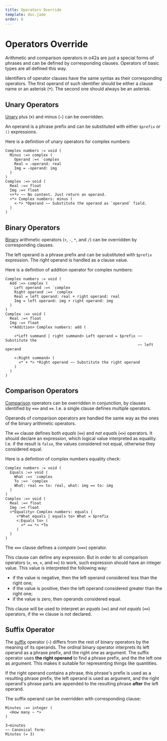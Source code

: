 ```yaml
---
title: Operators Override
template: doc.jade
order: 6
---
```


Operators Override
==================
<!--
Copyright (C) 2010-2014 Ruslan Lopatin.
Permission is granted to copy, distribute and/or modify this document
under the terms of the GNU Free Documentation License, Version 1.3
or any later version published by the Free Software Foundation;
with no Invariant Sections, no Front-Cover Texts, and no Back-Cover Texts.
A copy of the license is included in the section entitled "GNU
Free Documentation License".
-->

Arithmetic and comparison operators in o42a are just a special forms of phrases
and can be defined by corresponding clauses. Operators of basic types are all
defined this way.

Identifiers of operator clauses have the same syntax as their corresponding
operators. The first operand of such identifier should be either a clause name
or an asterisk (**`*`**). The second one should always be an asterisk.


Unary Operators
---------------

[Unary](/docs/expressions/unary.html) plus (**`+`**) and minus (**`-`**) can be
overridden.

An operand is a phrase prefix and can be substituted with either `$prefix` or
`()` expressions.

Here is a definition of unary operators for complex numbers:
```o42a
Complex numbers := void (
  Minus :=> complex (
    Operand :=< `complex
    Real = -operand: real
    Img = -operand: img
  )
)
Complex :=> void (
  Real :=< float
  Img :=< float
  <+*> ~~ No content. Just return an operand.
  <*> Complex numbers: minus (
    <-*> *Operand ~~ Substitute the operand as `operand` field.
  )
)
```


Binary Operators
----------------

[Binary](/docs/expressions/binary.html) arithmetic operators (`+`, `-`, `*`, and
`/`) can be overridden by corresponding clauses.

The left operand is a phrase prefix and can be substituted with `$prefix`
expression. The right operand is handled as a clause value.

Here is a definition of addition operator for complex numbers:
```o42a
Complex numbers := void (
  Add :=> complex (
    Left operand :=< `complex
    Right operand :=< `complex
    Real = left operand: real + right operand: real
    Img = left operand: img + right operand: img
  )
)
Complex :=> void (
  Real :=< float
  Img :=< float
  <*Addition> Complex numbers: add (

    <*Left summand | right summand> Left operand = $prefix ~~ Substitute the
                                                           ~~ left operand

    <:Right summand> (
      <* + *> *Right operand ~~ Substitute the right operand
    )
  )
)
```

 Comparison Operators
---------------------

[Comparison](/docs/expressions/binary.html) operators can be overridden in
conjunction, by clauses identified by **`<=>`** and **`==`**. I.e. a single
clause defines multiple operators.

Operands of comparison operators are handled the same way as the ones of the
binary arithmetic operators.

The **`==`** clause defines both _equals_ (**`==`**) and _not equals_ (**`<>`**)
operators. It should declare an expression, which logical value interpreted as
equality. I.e. if the result is `false`, the values considered not equal,
otherwise they considered equal.

Here is a definition of complex numbers equality check:
```o42a
Complex numbers := void (
  Equals :=> void (
    What :=< `complex
    To :=< `complex
    What: real == to: real, what: img == to: img
  )
)
Complex :=> void (
  Real :=< float
  Img :=< float
  <*Equality> Complex numbers: equals (
     <*What equals | equals to> What = $prefix
     <:Equals to> (
       <* == *> *To
     )
  )
)
```

The **`<=>`** clause defines a _compare_ (**`<=>`**) operator.

This clause can define any expression. But in order to all comparison operators
(**`<`**, **`<=`**, **`>`**, and **`>=`**) to work, such expression should have
an integer value. This value is interpreted the following way:

* if the value is negative, then the left operand considered less than the
  right one;
* if the value is positive, then the left operand considered greater than the
  right one;
* if the value is zero, then operands considered equal.

This clause will be used to interpret an _equals_ (**`==`**) and _not equals_
(**`<>`**) operators, if the **`==`** clause is not declared.


Suffix Operator
---------------

The [suffix](/docs/expressions/binary.html) operator (`~`) differs from the rest
of binary operators by the meaning of its operands. The ordinal binary operator
interprets its left operand as a phrase prefix, and the right one as argument.
The suffix operator uses __the right operand__ to find a phrase prefix, and the
the left one as argument. This makes it suitable for representing things like
quantities.

If the right operand contains a phrase, this phrase's prefix is used as a
resulting phrase prefix, the left operand is used as argument, and the right
operand's phrase parts are appended to the resulting phrase __after__ the left
operand.

The suffix operand can be overridden with corresponding clause:
```o42a
Minutes :=> integer (
  <How many ~ *>
)

3~minutes
~~ Canonical form:
Minutes (= 3)
```
